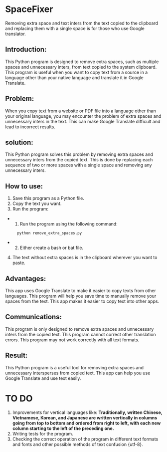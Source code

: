# SpaceFixer
Removing extra space and text inters from the text copied to the clipboard and replacing them with a single space is for those who use Google translator.

## Introduction:
This Python program is designed to remove extra spaces, such as multiple spaces and unnecessary inters, from text copied to the system clipboard. This program is useful when you want to copy text from a source in a language other than your native language and translate it in Google Translate.

## Problem:
When you copy text from a website or PDF file into a language other than your original language, you may encounter the problem of extra spaces and unnecessary inters in the text. This can make Google Translate difficult and lead to incorrect results.

## solution:
This Python program solves this problem by removing extra spaces and unnecessary inters from the copied text. This is done by replacing each sequence of two or more spaces with a single space and removing any unnecessary inters.

## How to use:
1. Save this program as a Python file.
2. Copy the text you want.
3. Run the program:
- 1. Run the program using the following command:
   ```
     python remove_extra_spaces.py
   ```
- 2. Either create a bash or bat file.
4. The text without extra spaces is in the clipboard wherever you want to paste.


## Advantages:
This app uses Google Translate to make it easier to copy texts from other languages.
This program will help you save time to manually remove your spaces from the text.
This app makes it easier to copy text into other apps.

## Communications:
This program is only designed to remove extra spaces and unnecessary inters from the copied text.
This program cannot correct other translation errors.
This program may not work correctly with all text formats.

## Result:
This Python program is a useful tool for removing extra spaces and unnecessary intersperses from copied text. This app can help you use Google Translate and use text easily.

# TO DO
1. Improvements for vertical languages ​​like: **Traditionally, written Chinese, Vietnamese, Korean, and Japanese are written vertically in columns going from top to bottom and ordered from right to left, with each new column starting to the left of the preceding one.**
2. Writing tests for the program.
3. Checking the correct operation of the program in different text formats and fonts and other possible methods of text confusion {utf-8}.
